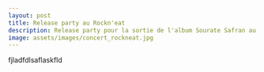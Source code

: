 ```yaml
---
layout: post
title: Release party au Rockn'eat
description: Release party pour la sortie de l'album Sourate Safran au Rockn'eat
image: assets/images/concert_rockneat.jpg
---
```


fjladfdlsaflaskfld
